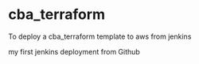 # cba_terraform
To deploy a cba_terraform template to aws from jenkins

my first jenkins deployment from Github
